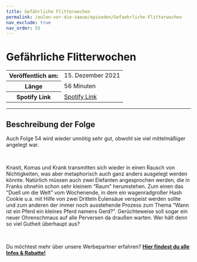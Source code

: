 ```yaml
---
title: Gefährliche Flitterwochen
permalink: /eulen-vor-die-saeue/episoden/Gefaehrliche-Flitterwochen
nav_exclude: true
nav_order: 55
---
```


# Gefährliche Flitterwochen
<table class="resp-table dcf-table dcf-table-responsive dcf-table-bordered dcf-table-striped dcf-w-100%">
                    <tbody>
                        <tr>
                            <th scope="row">Veröffentlich am:</th>
                            <td data-label="Veröffentlich am:">15. Dezember 2021</td>
                        </tr>
                        <tr>
                            <th scope="row">Länge </th>
                            <td data-label="Länge ">56 Minuten</td>
                        </tr><tr>
                                <th scope="row">Spotify Link</th>
                                <td data-label="Spotify Link"><a href="https://open.spotify.com/episode/6nE47KBEORBqap5lPsm9e6">Spotify Link</a></td>
                            </tr></tbody>
                </table>

***

## Beschreibung der Folge

<div>
<p>Auch Folge 54 wird wieder unnötig sehr gut, obwohl sie viel mittelmäßiger angelegt war.</p> <br> <p>Knasti, Komas und Krank transmitten sich wieder in einen Rausch von Nichtigkeiten, was aber metaphorisch auch ganz anders ausgelegt werden könnte. Natürlich müssen auch zwei Elefanten angesprochen werden, die in Franks ohnehin schon sehr kleinem “Raum” herumstehen. Zum einen das “Duell um die Welt” vom Wochenende, in dem ein wagenradgroßer Hash Cookie u.a. mit Hilfe von zwei Dritteln Eulensäue verspeist werden sollte und zum anderen der immer noch ausstehende Prozess zum Thema “Wann ist ein Pferd ein kleines Pferd namens Gerd?”. Gerüchteweise soll sogar ein neuer Ohrenschmaus auf alle Perversen da draußen warten. Wer hält denn so viel Gutheit überhaupt aus?</p> <br> <p>Du möchtest mehr über unsere Werbepartner erfahren? <a href="https://linktr.ee/EulenvordieSaeue"><strong>Hier findest du alle Infos & Rabatte!</strong></a></p>  
</div>

